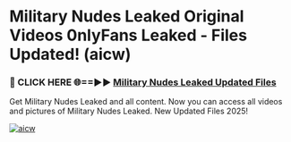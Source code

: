 # Military Nudes Leaked Original Videos 0nlyFans Leaked - Files Updated! (aicw)

<h3>🔴 CLICK HERE 🌐==►► <a href="https://tinyurl.com/5h6xmrr3" rel="nofollow">Military Nudes Leaked Updated Files</a></h3>

Get Military Nudes Leaked and all content. Now you can access all videos and pictures of Military Nudes Leaked. New Updated Files 2025!

[![aicw](https://i.imgur.com/KVD873Z.gif)](https://tinyurl.com/5h6xmrr3)

